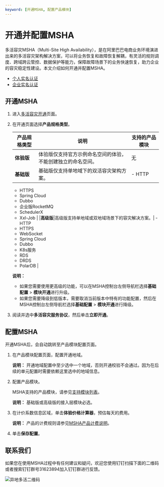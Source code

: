 ```yaml
---
keyword: [开通MSHA, 配置产品模块]
---
```


# 开通并配置MSHA

多活容灾MSHA（Multi-Site High Availability），是在阿⾥巴巴电商业务环境演进出来的多活容灾架构解决⽅案，可以将业务恢复和故障恢复解耦，有灵活的规则调度、跨域跨云管控、数据保护等能力，保障故障场景下的业务快速恢复，助⼒企业的容灾稳定性建设。本文介绍如何开通并配置MSHA。

-   [个人实名认证](https://help.aliyun.com/document_detail/48263.html)
-   [企业实名认证](https://help.aliyun.com/knowledge_detail/37172.html)

## 开通MSHA

1.  进入[多活容灾开通](https://common-buy.aliyun.com/?commodityCode=ahas_msha_public_cn)页面。

2.  在开通页面选择**产品规格类型**。

    |产品规格类型|说明|支持的产品模块|
    |------|--|-------|
    |**体验版**|体验版仅支持官方示例命名空间的体验，不能创建独立的命名空间。|无|
    |**基础版**|基础版仅支持单地域下的双活容灾架构方案。|    -   HTTP
    -   HTTPS
    -   Spring Cloud
    -   Dubbo
    -   企业版RocketMQ
    -   SchedulerX
    -   Xxl-Job |
    |**高级版**|高级版支持单地域或双地域场景下的容灾解决方案。|    -   HTTP
    -   HTTPS
    -   WebSocket
    -   Spring Cloud
    -   Dubbo
    -   K8s服务
    -   RDS
    -   DRDS
    -   PolarDB |

    **说明：**

    -   如果您需要使用更高级的功能，可以在MSHA控制台左侧导航栏选择**基础配置** \> **模块开通**进行升级。
    -   如果您需要降级到低版本，需要取消当前版本中特有的功能配置，然后在MSHA控制台左侧导航栏选择**基础配置** \> **模块开通**进行降级。
3.  阅读并选中**多活容灾服务协议**，然后单击**立即开通**。


## 配置MSHA

开通MSHA后，会自动跳转至产品模块配置页面。

1.  在产品模块配置页面，配置开通地域。

    **说明：** 开通地域配置中至少选中一个地域，否则开通校验不会通过。因为在后续的单元配置时需要依赖这里选中的地域信息。

2.  配置产品模块。

    MSHA支持的产品模块，请参见[支持模块列表](/cn.zh-CN/多活容灾/产品计费/支持模块列表.md)。

    **说明：** 基础版或高级版的接入层模块必选。

3.  在计价系数信息区域，单击**体验价格计算器**，预估每天的费用。

    **说明：** 产品的计费规则请参见[MSHA产品计费说明](/cn.zh-CN/多活容灾/产品计费/MSHA产品计费说明.md)。

4.  单击**保存配置**。


## 联系我们

如果您在使用MSHA过程中有任何建议和疑问，欢迎您使用钉钉扫描下面的二维码或者搜索钉钉群号31623894加入钉钉群进行反馈。

![异地多活二维码](https://static-aliyun-doc.oss-accelerate.aliyuncs.com/assets/img/zh-CN/9171389061/p170718.jpg)

